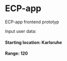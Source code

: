 # ECP-app
ECP-app frontend prototyp

Input user data:
#### Starting location: Karlsruhe
#### Range: 120
